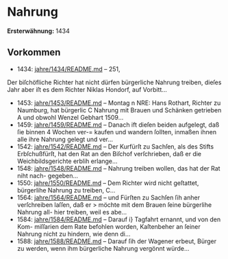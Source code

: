 # Nahrung

**Ersterwähnung:** 1434

## Vorkommen
- 1434: [jahre/1434/README.md](../jahre/1434/README.md) – 251,

Der biſchöfliche Richter hat nicht dürfen bürgerliche
Nahrung treiben, dieſes Jahr aber iſt es dem Richter
Niklas Hondorf, auf Vorbitt...
- 1453: [jahre/1453/README.md](../jahre/1453/README.md) – Montag n
NRE: Hans Rothart, Richter zu Naumburg, hat bürgerlic
C Nahrung mit Brauen und Schänken getrieben A
und obwohl Wenzel Gebhart 1509...
- 1459: [jahre/1459/README.md](../jahre/1459/README.md) – Danach
ift dieſen beiden aufgelegt, daß ſie binnen 4 Wochen ver-=
kaufen und wandern ſollten, inmaßen ihnen alle ihre Nahrung
gelegt und ver...
- 1542: [jahre/1542/README.md](../jahre/1542/README.md) – Der Kurfürſt zu Sachſen, als des Stifts Erbſchußfürſt,
hat den Rat an den Biſchof verſchrieben, daß er die
Weichbildsgerichte erblih erlange...
- 1548: [jahre/1548/README.md](../jahre/1548/README.md) – Nahrung treiben wollen, das hat der Rat niht nach-
gegeben...
- 1550: [jahre/1550/README.md](../jahre/1550/README.md) – Dem Richter wird nicht geſtattet, bürgerlihe Nahrung
zu treiben, C...
- 1564: [jahre/1564/README.md](../jahre/1564/README.md) – und
Fürſten zu Sachſen ſih anher verſchreiben laſſen, daß er >
möchte mit dem Brauen ſeine bürgerlihe Nahrung all-
hier treiben, weil es abe...
- 1584: [jahre/1584/README.md](../jahre/1584/README.md) – Darauf i} Tagfahrt ernannt, und von den Kom-
miſſarien dem Rate befohlen worden, Kaſtenbeher an
ſeiner Nahrung nicht zu hindern, wie denn di...
- 1588: [jahre/1588/README.md](../jahre/1588/README.md) – Darauf ſih der Wagener
erbeut, Bürger zu werden, wenn ihm bürgerliche Nahrung
vergönnt würde...
